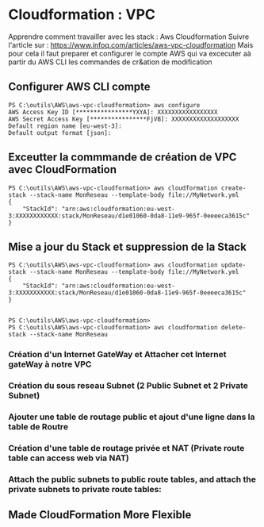 # Cloudformation : VPC

Apprendre comment travailler avec les stack : Aws Cloudformation
Suivre l'article sur : https://www.infoq.com/articles/aws-vpc-cloudformation
Mais pour cela il faut preparer et configurer le compte AWS qui va excecuter aà partir du AWS CLI les commandes de cr&ation de modification 

## Configurer AWS CLI compte 
```
PS C:\outils\AWS\aws-vpc-cloudformation> aws configure
AWS Access Key ID [****************YXYA]: XXXXXXXXXXXXXXXXX
AWS Secret Access Key [****************FjVB]: XXXXXXXXXXXXXXXXXXX
Default region name [eu-west-3]:
Default output format [json]:
```

## Exceutter la commmande de création de VPC avec CloudFormation
```
PS C:\outils\AWS\aws-vpc-cloudformation> aws cloudformation create-stack --stack-name MonReseau --template-body file://MyNetwork.yml
{
    "StackId": "arn:aws:cloudformation:eu-west-3:XXXXXXXXXXXX:stack/MonReseau/d1e01060-0da8-11e9-965f-0eeeeca3615c"
}
```

## Mise a jour du Stack  et suppression de la Stack
```
PS C:\outils\AWS\aws-vpc-cloudformation> aws cloudformation update-stack --stack-name MonReseau --template-body file://MyNetwork.yml
{
    "StackId": "arn:aws:cloudformation:eu-west-3:XXXXXXXXXXX:stack/MonReseau/d1e01060-0da8-11e9-965f-0eeeeca3615c"
}


PS C:\outils\AWS\aws-vpc-cloudformation>
PS C:\outils\AWS\aws-vpc-cloudformation> aws cloudformation delete-stack --stack-name MonReseau
```

### Création d'un Internet GateWay et Attacher cet Internet gateWay à notre VPC

### Création du sous reseau Subnet  (2 Public Subnet et 2 Private Subnet)

### Ajouter une table de routage public et ajout d'une ligne dans la table de Routre

### Création d'une table de routage privée et NAT (Private route table can access web via NAT)

###  Attach the public subnets to public route tables,  and attach the private subnets to private route tables: 

## Made CloudFormation More Flexible


